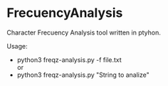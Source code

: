# FrecuencyAnalysis
Character Frecuency Analysis tool written in ptyhon.

Usage:   
* python3 freqz-analysis.py -f file.txt  
or  
* python3 freqz-analysis.py "String to analize"

